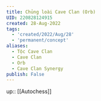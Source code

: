 ```yaml
---
title: Chủng loài Cave Clan (Orb)
UID: 220828124915
created: 28-Aug-2022
tags:
  - 'created/2022/Aug/28'
  - 'permanent/concept'
aliases:
  - Tộc Cave Clan
  - Cave Clan
  - Orb
  - Cave Clan Synergy
publish: False
---
```

up:: [[Autochess]]



